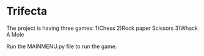 # Trifecta

The project is having three games:
1)Chess
2)Rock paper Scissors
3)Whack A Mole

Run the MAINMENU.py file to run the game.
